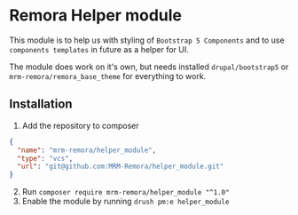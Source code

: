 # Remora Helper module

This module is to help us with styling of `Bootstrap 5 Components` and to use `components templates` in future as a helper for UI.

The module does work on it's own, but needs installed `drupal/bootstrap5` or `mrm-remora/remora_base_theme` for everything to work.

## Installation

1. Add the repository to composer
```json
{
  "name": "mrm-remora/helper_module",
  "type": "vcs",
  "url": "git@github.com:MRM-Remora/helper_module.git"
}
```
2. Run `composer require mrm-remora/helper_module "^1.0"`
3. Enable the module by running `drush pm:e helper_module`
